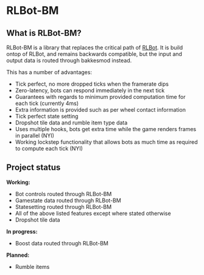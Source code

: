 # RLBot-BM

## What is RLBot-BM?

RLBot-BM is a library that replaces the critical path of [RLBot](https://rlbot.org/). 
It is build ontop of RLBot, and remains backwards compatible, but the input and output data is routed through bakkesmod instead.

This has a number of advantages:
* Tick perfect, no more dropped ticks when the framerate dips
* Zero-latency, bots can respond immediately in the next tick
* Guarantees with regards to minimum provided computation time for each tick (currently 4ms)
* Extra information is provided such as per wheel contact information
* Tick perfect state setting
* Dropshot tile data and rumble item type data
* Uses multiple hooks, bots get extra time while the game renders frames in parallel (NYI)
* Working lockstep functionality that allows bots as much time as required to compute each tick (NYI)

## Project status

**Working:**
* Bot controls routed through RLBot-BM
* Gamestate data routed through RLBot-BM
* Statesetting routed through RLBot-BM
* All of the above listed features except where stated otherwise
* Dropshot tile data

**In progress:**
* Boost data routed through RLBot-BM

**Planned:**
* Rumble items
